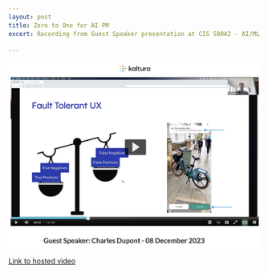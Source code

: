 ```yaml
---
layout: post
title: Zero to One for AI PM
excert: Recording from Guest Speaker presentation at CIS 580A2 - AI/ML Product Management, Colorado State University

---
```


![Presentation Video - screenshot](/images/zero-to-one-video-fault-tolerant-UX-screenshot.png)

[Link to hosted video](https://www.kaltura.com/index.php/extwidget/preview/partner_id/1821471/uiconf_id/47490853/entry_id/1_a6d2hekf/embed/dynamic?)